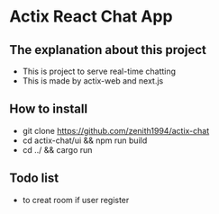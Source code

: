 # Actix React Chat App

## The explanation about this project
* This is project to serve real-time chatting
* This is made by actix-web and next.js

## How to install
* git clone https://github.com/zenith1994/actix-chat
* cd actix-chat/ui && npm run build
* cd ../ && cargo run

## Todo list
* to creat room if user register
